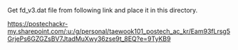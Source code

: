 Get fd_v3.dat file from following link and place it in this directory.

https://postechackr-my.sharepoint.com/:u:/g/personal/taewook101_postech_ac_kr/Eam93fLrsg5GrjePs6GZGZsBV7JtadMuXwy36zse9t_8EQ?e=9TyKB9
